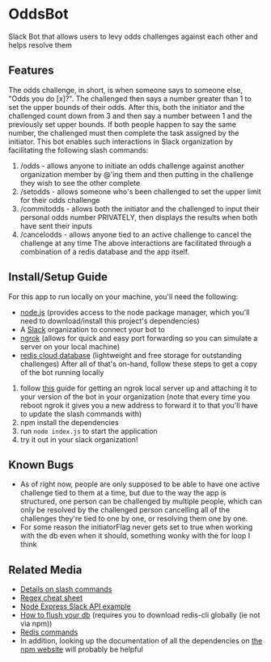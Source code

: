 # OddsBot
Slack Bot that allows users to levy odds challenges against each other and helps resolve them

## Features
The odds challenge, in short, is when someone says to someone else, "Odds you do [x]?".  The challenged then says a number greater than 1 to set the upper bounds of their odds.  After this, both the initiator and the challenged count down from 3 and then say a number between 1 and the previously set upper bounds.  If both people happen to say the same number, the challenged must then complete the task assigned by the initiator.  This bot enables such interactions in Slack organization by facilitating the following slash commands:
1. /odds - allows anyone to initiate an odds challenge against another organization member by @'ing them and then putting in the challenge they wish to see the other complete
2. /setodds - allows someone who's been challenged to set the upper limit for their odds challenge
3. /commitodds - allows both the initiator and the challenged to input their personal odds number PRIVATELY, then displays the results when both have sent their inputs
4. /cancelodds - allows anyone tied to an active challenge to cancel the challenge at any time
The above interactions are facilitated through a combination of a redis database and the app itself.

## Install/Setup Guide
For this app to run locally on your machine, you'll need the following:
* [node.js](https://nodejs.org/en/) (provides access to the node package manager, which you'll need to download/install this project's dependencies)
* A [Slack](https://slack.com/) organization to connect your bot to
* [ngrok](https://ngrok.com/) (allows for quick and easy port forwarding so you can simulate a server on your local machine)
* [redis cloud database](https://redislabs.com/redis-enterprise-cloud/pricing/) (lightweight and free storage for outstanding challenges)
After all of that's on-hand, follow these steps to get a copy of the bot running locally
1. follow [this](https://tutorials.botsfloor.com/building-a-node-js-slack-bot-before-your-microwave-popcorn-is-ready-8946651a5071) guide for getting an ngrok local server up and attaching it to your version of the bot in your organization (note that every time you reboot ngrok it gives you a new address to forward it to that you'll have to update the slash commands with)
2. npm install the dependencies
3. run `node index.js` to start the application
4. try it out in your slack organization!

## Known Bugs
* As of right now, people are only supposed to be able to have one active challenge tied to them at a time, but due to the way the app is structured, one person can be challenged by multiple people, which can only be resolved by the challenged person cancelling all of the challenges they're tied to one by one, or resolving them one by one.
* For some reason the initiatorFlag never gets set to true when working with the db even when it should, something wonky with the for loop I think

## Related Media
* [Details on slash commands](https://api.slack.com/interactivity/slash-commands#best_practices)
* [Regex cheat sheet](https://www.rexegg.com/regex-quickstart.html)
* [Node Express Slack API example](https://github.com/slackapi/node-slack-sdk/blob/bc4260466fb06c3a31d53c609d87bc3dccaba987/examples/express-all-interactions/server.js)
* [How to flush your db](https://docs.redislabs.com/latest/rc/how-to/flush-db/) (requires you to download redis-cli globally (ie not via npm))
* [Redis commands](https://redis.io/commands)
* In addition, looking up the documentation of all the dependencies on [the npm website](https://www.npmjs.com/) will probably be helpful
